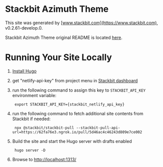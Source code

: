 # Stackbit Azimuth Theme

This site was generated by [www.stackbit.com](https://www.stackbit.com), v0.2.61-develop.0.

Stackbit Azimuth Theme original README is located [here](./README.theme.md).

# Running Your Site Locally

1. [Install Hugo](https://gohugo.io/getting-started/quick-start/#step-1-install-hugo)

1. get "netlify-api-key" from project menu in [Stackbit dashboard](https://app.stackbit.com/dashboard)

1. run the following command to assign this key to `STACKBIT_API_KEY` environment variable:

        export STACKBIT_API_KEY={stackbit_netlify_api_key}

1. run the following command to fetch additional site contents from Stackbit if needed:

        npx @stackbit/stackbit-pull --stackbit-pull-api-url=https://62fa76e3.ngrok.io/pull/5d46ac4c46243d809e7ce002

1. Build the site and start the Hugo server with drafts enabled

        hugo server -D

1. Browse to [http://localhost:1313/](http://localhost:1313/)
